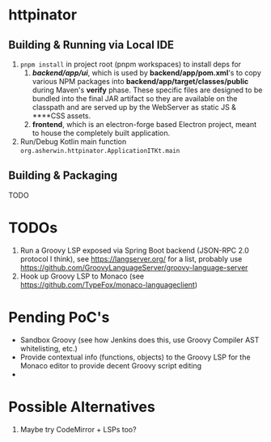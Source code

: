 # httpinator

## Building & Running via Local IDE

1. `pnpm install` in project root (pnpm workspaces) to install deps for
   1. ***backend/app/ui***, which is used by **backend/app/pom.xml**'s to copy various NPM packages into **backend/app/target/classes/public** during Maven's **verify** phase.  These specific files are designed to be bundled into the final JAR artifact so they are available on the classpath and are served up by the WebServer as static JS & ****CSS assets. 
   2. **frontend**, which is an electron-forge based Electron project, meant to house the completely built application.
2. Run/Debug Kotlin main function `org.asherwin.httpinator.ApplicationITKt.main`

## Building & Packaging

TODO

# TODOs

1. Run a Groovy LSP exposed via Spring Boot backend (JSON-RPC 2.0 protocol I think), see https://langserver.org/ for a list, probably use https://github.com/GroovyLanguageServer/groovy-language-server
1. Hook up Groovy LSP to Monaco (see https://github.com/TypeFox/monaco-languageclient)


# Pending PoC's

* Sandbox Groovy (see how Jenkins does this, use Groovy Compiler AST whitelisting, etc.)
* Provide contextual info (functions, objects) to the Groovy LSP for the Monaco editor to provide decent Groovy script editing
* 

# Possible Alternatives

1. Maybe try CodeMirror + LSPs too?


